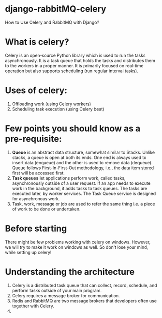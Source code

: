# django-rabbitMQ-celery
How to Use Celery and RabbitMQ with Django?

# What is celery?
Celery is an open-source Python library which is used to run the tasks asynchronously. It is a task queue that holds the tasks and distributes them to the workers in a proper manner. It is primarily focused on real-time operation but also supports scheduling (run regular interval tasks).

# Uses of celery:
1. Offloading work (using Celery workers)
2. Scheduling task execution (using Celery beat)

# Few points you should know as a pre-requisite:
1. <b>Queue</b> is an abstract data structure, somewhat similar to Stacks. Unlike stacks, a queue is open at both its ends. One end is always used to insert data (enqueue) and the other is used to remove data (dequeue). Queue follows First-In-First-Out methodology, i.e., the data item stored first will be accessed first.
2. <b>Task queues</b> let applications perform work, called tasks, asynchronously outside of a user request. If an app needs to execute work in the background, it adds tasks to task queues. The tasks are executed later, by worker services. The Task Queue service is designed for asynchronous work.
3. Task, work, message or job are used to refer the same thing i.e. a piece of work to be done or undertaken.

# Before starting
There might be few problems working with celery on windows. However, we will try to make it work on windows as well. So don't lose your mind, while setting up celery!

# Understanding the architecture 
1. Celery is a distributed task queue that can collect, record, schedule, and perform tasks outside of your main program.
2. Celery requires a message broker for communication.
3. Redis and RabbitMQ are two message brokers that developers often use together with Celery.
4. 
